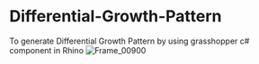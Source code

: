 # Differential-Growth-Pattern
To generate Differential Growth Pattern by using grasshopper c# component in Rhino
![Frame_00900](https://user-images.githubusercontent.com/111523399/207703852-7d02f983-7d51-432e-bf5e-5a5ed762caa1.jpg)
